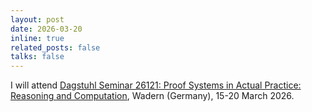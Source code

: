 ```yaml
---
layout: post
date: 2026-03-20
inline: true
related_posts: false
talks: false
---
```


I will attend <a href="https://www.dagstuhl.de/26121">Dagstuhl Seminar 26121: Proof Systems in Actual Practice: Reasoning and Computation</a>, Wadern (Germany), 15-20 March 2026.